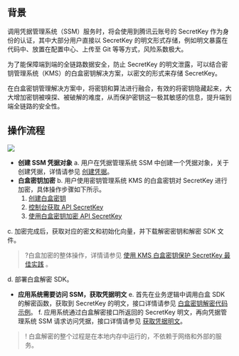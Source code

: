 ## 背景
调用凭据管理系统（SSM）服务时，将会使用到腾讯云账号的 SecretKey 作为身份的认证，其中大部分用户直接以 SecretKey 的明文形式存储，例如明文暴露在代码中、放置在配置中心、上传至 Git 等等方式，风险系数极大。

为了能保障端到端的全链路数据安全，防止 SecretKey 的明文泄露，可以结合密钥管理系统（KMS）的白盒密钥解决方案，以密文的形式来存储 SecretKey。

在白盒密钥管理解决方案中，将密钥和算法进行融合，有效的将密钥隐藏起来，大大增加密钥被嗅探、被破解的难度，从而保护密钥这一极其敏感的信息，提升端到端全链路的安全性。

## 操作流程
![](https://qcloudimg.tencent-cloud.cn/raw/68c39f2d1a322e70877f893a5cd8f641.png)
- **创建 SSM 凭据对象**
a. 用户在凭据管理系统 SSM 中创建一个凭据对象，关于创建凭据，详情请参见 [创建凭据](https://cloud.tencent.com/document/product/1140/40865)。
- **白盒密钥加密**
b. 用户使用密钥管理系统 KMS 的白盒密钥对 SecretKey 进行加密，具体操作步骤如下所示。
     1. [创建白盒密钥 ](https://cloud.tencent.com/document/product/573/54236#.E6.AD.A5.E9.AA.A41.EF.BC.9A.E5.88.9B.E5.BB.BA.E7.99.BD.E7.9B.92.E5.AF.86.E9.92.A5)
     2. [控制台获取 API SecretKey](https://cloud.tencent.com/document/product/573/54236#.E6.AD.A5.E9.AA.A42.EF.BC.9A.E6.8E.A7.E5.88.B6.E5.8F.B0.E8.8E.B7.E5.8F.96-api-secretkey)
     3. [使用白盒密钥加密 API SecretKey](https://cloud.tencent.com/document/product/573/54236#.E6.AD.A5.E9.AA.A44.EF.BC.9A.E4.BD.BF.E7.94.A8.E7.99.BD.E7.9B.92.E5.AF.86.E9.92.A5.E5.8A.A0.E5.AF.86-api-secretkey)
 
 c. 加密完成后，获取对应的密文和初始化向量，并下载解密密钥和解密 SDK 文件。
>?白盒加密的整体操作，详情请参见 [使用 KMS 白盒密钥保护 SecretKey 最佳实践](https://cloud.tencent.com/document/product/573/54236) 。
>
d. 部署白盒解密 SDK。
- **应用系统需要访问 SSM，获取凭据明文**
e. 首先在业务逻辑中调用白盒 SDK 的解密函数，获取到 SecretKey 的明文，接口详情请参见 [白盒密钥解密代码示例](https://cloud.tencent.com/document/product/573/54237)。
f. 应用系统通过白盒解密接口所返回的 SecretKey 明文，再向凭据管理系统 SSM 请求访问凭据，接口详情请参见 [获取凭据明文](https://cloud.tencent.com/document/product/1140/40522)。 
>! 白盒解密的整个过程是在本地内存中运行的，不依赖于网络和外部的服务。
